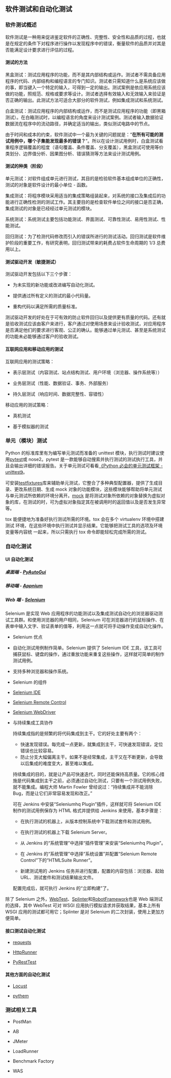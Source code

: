 ## 软件测试和自动化测试

### 软件测试概述

软件测试是一种用来促进鉴定软件的正确性、完整性、安全性和品质的过程，也就是在规定的条件下对程序进行操作以发现程序中的错误，衡量软件的品质并对其是否能满足设计要求进行评估的过程。

#### 测试的方法

黑盒测试：测试应用程序的功能，而不是其内部结构或运作。测试者不需具备应用程序的代码、内部结构和编程语言的专门知识。测试者只需知道什么是系统应该做的事，即当键入一个特定的输入，可得到一定的输出。测试案例是依应用系统应该做的功能，照规范、规格或要求等设计。测试者选择有效输入和无效输入来验证是否正确的输出。此测试方法可适合大部分的软件测试，例如集成测试和系统测试。

白盒测试：测试应用程序的内部结构或运作，而不是测试应用程序的功能（即黑箱测试）。在白箱测试时，以编程语言的角度来设计测试案例。测试者输入数据验证数据流在程序中的流动路径，并确定适当的输出，类似测试电路中的节点。

由于时间和成本的约束，软件测试中一个最为关键的问题就是：“**在所有可能的测试用例中，哪个子集能发现最多的错误？**”。所以在设计测试用例时，白盒测试看重程序逻辑覆盖的程度（语句覆盖、条件覆盖、分支覆盖），黑盒测试可使用等价类划分、边界值分析、因果图分析、错误猜测等方法来设计测试用例。

#### 测试的种类（阶段）

单元测试：对软件组成单元进行测试，其目的是检验软件基本组成单位的正确性，测试的对象是软件设计的最小单位 - 函数。

集成测试：将程序模块采用适当的集成策略组装起来，对系统的接口及集成后的功能进行正确性检测的测试工作。其主要目的是检查软件单位之间的接口是否正确，集成测试的对象是已经经过单元测试的模块。

系统测试：系统测试主要包括功能测试、界面测试、可靠性测试、易用性测试、性能测试。

回归测试：为了检测代码修改而引入的错误所进行的测试活动。回归测试是软件维护阶段的重要工作，有研究表明，回归测试带来的耗费占软件生命周期的 1/3 总费用以上。

#### 测试驱动开发（敏捷测试）

测试驱动开发包括以下三个步骤：

- 为未实现的新功能或改进编写自动化测试。

- 提供通过所有定义的测试的最小代码量。

- 重构代码以满足所需的质量标准。

测试驱动开发的好处在于可有效的防止软件回归以及提供更有质量的代码。还有就是验收测试应该由客户来进行，客户通过对使用场景来设计验收测试，对应用程序是否满足他们的要求进行客观、公正的确认。能够通过单元测试、甚至是系统测试的功能未必能够通过客户的验收测试。

#### 互联网应用和移动应用的测试

互联网应用的测试策略：

- 表示层测试（内容测试、站点结构测试、用户环境（浏览器、操作系统等））

- 业务层测试（性能、数据验证、事务、外部服务）

- 持久层测试（响应时间、数据完整性、容错性）

移动应用的测试策略：

- 真机测试

- 基于模拟器的测试

### 单元（模块）测试

Python 的标准库里有为编写单元测试而准备的 unittest 模块，执行测试时建议使用[pytest](https://docs.pytest.org/en/latest/)或 nose2。pytest 是一款能够自动搜索并执行测试的测试执行工具，并且会输出详细的错误报告。关于单元测试可看看[《Python 必会的单元测试框架 - unittest》](https://blog.csdn.net/huilan_same/article/details/52944782)。

可安装[testfixtures](https://pypi.org/project/testfixtures/)库来辅助单元测试，它整合了多种典型配置器，提供了生成目录、更改系统日期、生成 mock 对象的功能模块，这些模块能够帮助将单元测试与单元测试所依赖的环境分离开。[mock](https://pypi.org/project/mock/) 是将测试对象所依赖的对象替换为虚拟对象的库，在测试的时，可为虚拟对象指定其在被调用时的返回值以及是否发生异常等。

tox 能便捷地为准备好执行测试所需的环境。tox 会在多个 virtualenv 环境中搭建测试 环境，在这些环境中执行测试并显示结果。它能够把测试工具的选项及环境变量等内容统 一起来，所以只需执行 tox 命令即能轻松完成所需的测试。

### 自动化测试

#### UI 自动化测试

##### 桌面端 - [PyAutoGui](https://pyautogui.readthedocs.io/en/latest/)

##### 移动端 - [Appnium](http://appium.io/)

##### Web 端 - [Selenium](https://docs.seleniumhq.org/)

Selenium 是实现 Web 应用程序的功能测试以及集成测试自动化的浏览器驱动测试工具群。和使用浏览器的用户相同，Selenium 可在浏览器进行的鼠标操作、在表单中输入文字、验证表单的值等，利用这一点就可将手动操作变成自动化操作。

- Selenium 优点

- 自动化测试用例制作简单。Selenium 提供了 Selenium IDE 工具，该工具可捕获鼠标、键盘的操作，通过重放功能来重复这些操作，这样就可简单的制作测试用例。
- 支持多种浏览器和操作系统。

- Selenium 的组件

- [Selenium IDE](https://www.seleniumhq.org/projects/ide/)
- [Selenium Remote Control](https://www.seleniumhq.org/projects/remote-control/)
- [Selenium WebDriver](https://www.seleniumhq.org/projects/webdriver/)

- 与持续集成工具协作

  持续集成指的是频繁的将代码集成到主干。它的好处主要有两个：

  - 快速发现错误。每完成一点更新，就集成到主干，可快速发现错误，定位错误也比较容易。
  - 防止分支大幅偏离主干。如果不是经常集成，主干又在不断更新，会导致以后集成的难度变大，甚至难以集成。

  持续集成的目的，就是让产品可快速迭代，同时还能保持高质量。它的核心措施是代码集成到主干之前，必须通过自动化测试，只要有一个测试用例失败，就不能集成。编程大师 Martin Fowler 曾经说过：“持续集成并不能消除 Bug，而是让它们非常容易发现和改正。”

  可在 Jenkins 中安装“Seleniumhq Plugin”插件，这样就可将 Selenium IDE 制作的测试用例保存为 HTML 格式并提供给 Jenkins 来使用，基本步骤是：

  - 在执行测试的机器上，从版本控制系统中下载测试套件和测试用例。

  - 在执行测试的机器上下载 Selenium Server。

  - 从 Jenkins 的“系统管理”中选择“插件管理”来安装“Seleniumhq Plugin”。

  - 在 Jenkins 的“系统管理”中选择“系统设置”并配置“Selenium Remote Control”下的“HTMLSuite Runner”。

  - 新建测试用的 Jenkins 任务并进行配置，配置的内容包括：浏览器、起始 URL、测试套件和测试结果输出文件。

  配置完成后，就可执行 Jenkins 的“立即构建”了。

除了 Selenium 之外，[WebTest](https://pypi.org/project/WebTest/)、[Splinter](https://splinter.readthedocs.io/en/latest/)和[RobotFramework](https://robotframework.org/)也是 Web 端测试的选择，其中 WebTest 可对 WSGI 应用执行模拟请求并获取结果，基本上所有 WSGI 应用的测试都可用它；Splinter 是对 Selenium 的二次封装，使用上更加方便简单。

#### 接口测试自动化测试

- [requests](https://cn.python-requests.org/zh_CN/latest/)

- [HttpRunner](https://docs.httprunner.org/)

- [PyRestTest](https://github.com/svanoort/pyresttest)

#### 其他方面的自动化测试

- [Locust](https://www.locust.io/)

- [pythem](https://github.com/m4n3dw0lf/PytheM)

### 测试相关工具

- PostMan

- AB

- JMeter

- LoadRunner

- Benchmark Factory

- WAS
